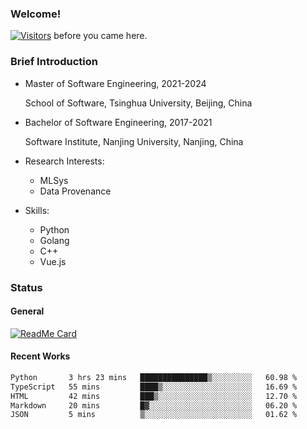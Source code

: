 ### Welcome!

[![Visitors](https://visitor-badge.laobi.icu/badge?page_id=HermitSun.HermitSun)]() before you came here.

### Brief Introduction

- Master of Software Engineering, 2021-2024
  
  School of Software, Tsinghua University, Beijing, China

- Bachelor of Software Engineering, 2017-2021
  
  Software Institute, Nanjing University, Nanjing, China

- Research Interests:
  - MLSys
  - Data Provenance

- Skills:
  - Python
  - Golang
  - C++
  - Vue.js

### Status

#### General

[![ReadMe Card](https://github-readme-stats.hermitsun.vercel.app/api?username=HermitSun&count_private=true&show_icons=true)]()

#### Recent Works

<!--START_SECTION:waka-->

```txt
Python       3 hrs 23 mins   ███████████████▒░░░░░░░░░   60.98 %
TypeScript   55 mins         ████▒░░░░░░░░░░░░░░░░░░░░   16.69 %
HTML         42 mins         ███▒░░░░░░░░░░░░░░░░░░░░░   12.70 %
Markdown     20 mins         █▓░░░░░░░░░░░░░░░░░░░░░░░   06.20 %
JSON         5 mins          ▒░░░░░░░░░░░░░░░░░░░░░░░░   01.62 %
```

<!--END_SECTION:waka-->
